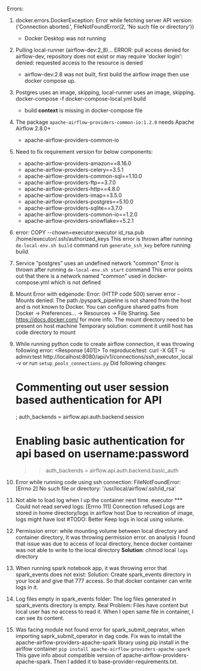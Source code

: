 Errors:
1. docker.errors.DockerException: Error while fetching server API version: ('Connection aborted.', FileNotFoundError(2, 'No such file or directory'))
   - Docker Desktop was not running

2. Pulling local-runner (airflow-dev:2_8)... ERROR: pull access denied for airflow-dev, repository does not exist or may require 'docker login': denied: requested access to the resource is denied
   - airflow-dev:2.8 was not built, first build the airflow image then use docker compose up.

3. Postgres uses an image, skipping, local-runner uses an image, skipping. docker-compose -f docker-compose-local.yml build
   - build **context** is missing in docker-compose file

4. The package `apache-airflow-providers-common-io:1.2.0` needs Apache Airflow 2.8.0+
   - apache-airflow-providers-common-io
5. Need to fix requirement version for below components:
   - apache-airflow-providers-amazon==8.16.0
   - apache-airflow-providers-celery==3.5.1 
   - apache-airflow-providers-common-sql==1.10.0 
   - apache-airflow-providers-ftp==3.7.0 
   - apache-airflow-providers-http==4.8.0 
   - apache-airflow-providers-imap==3.5.0 
   - apache-airflow-providers-postgres==5.10.0 
   - apache-airflow-providers-sqlite==3.7.0 
   - apache-airflow-providers-common-io==1.2.0
   - apache-airflow-providers-snowflake==5.2.1

6. error: COPY --chown=executor:executor id_rsa.pub /home/executor/.ssh/authorized_keys
    This error is thrown after running `de-local-env.sh build` command 
    run `generate_ssh_key` before running build. 



7. Service "postgres" uses an undefined network "common"
    Error is thrown after running `de-local-env.sh start` command
    This error points out that there is a network named "common" used in docker-compose.yml which is not defined

8. Mount Error with edgenode: Error: (HTTP code 500) server error - Mounts denied: The path /pyspark_pipeline is not shared from the host and is not known to Docker. You can configure shared paths from Docker -> Preferences... -> Resources -> File Sharing. See https://docs.docker.com/ for more info.
    The mount directory need to be present on host machine
    Temporary solution: comment it untill host has code directory to mount

9. While running python code to create airflow connection, it was throwing following error: <Response [401]>
    To reproduce/test: curl -X GET -u admin:test http://localhost:8080/api/v1/connections/ssh_executor_local -v
    or run `setup_pools_connections.py`
    Did following changes: 
    # Commenting out user session based authentication for API
    ; auth_backends = airflow.api.auth.backend.session

    # Enabling basic authentication for api based on username:password
    >> auth_backends = airflow.api.auth.backend.basic_auth


10. Error while running code using ssh connection: FileNotFoundError: [Errno 2] No such file or directory: '/usr/local/airflow/.ssh/id_rsa'

11. Not able to load log when I up the container next time. executor *** Could not read served logs: [Errno 111] Connection refused
    Logs are stored in home directory/logs in airflow host
    Due to recreation of image, logs might have lost
    #TODO: Better Keep logs in local using volume. 

12. Permission error: while mounting volume between local directory and container directory, It was throwing permission error.
    on analysis I found that issue was due to access of local directory, hence docker container was not able to write to the local directory
    **Solution**: chmod local `logs` directory 

13. When running spark notebook app, it was throwing error that spark_events does not exist:
    Solution: Create spark_events directory in your local and give that 777 access. So that docker container can write logs in it.

14. Log files empty in spark_events folder:
    The log files generated in spark_events directory is empty.
    Real Problem: Files have content but local user has no access to read it. When I open same file in container, 
    I can see its content.
15. Was facing module not found error for spark_submit_oeprator, when importing saprk_submit_operator in dag code.
    Fix was to install the apache-airflow-providers-apache-spark library using pip install in the airlfow container
    `pip install apache-airflow-providers-apache-spark`
    This gave info about compatible version of apache-airflow-providers-apache-spark. 
    Then I added it to base-provider-requirements.txt. 

